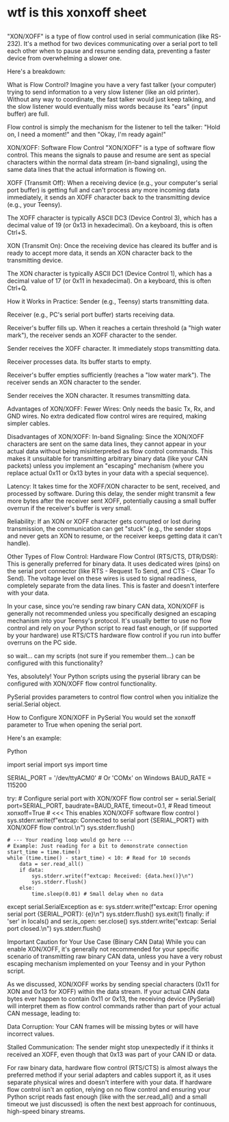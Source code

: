 # wtf is this xonxoff sheet

##

"XON/XOFF" is a type of flow control used in serial communication (like RS-232). It's a method for two devices communicating over a serial port to tell each other when to pause and resume sending data, preventing a faster device from overwhelming a slower one.

Here's a breakdown:

What is Flow Control?
Imagine you have a very fast talker (your computer) trying to send information to a very slow listener (like an old printer). Without any way to coordinate, the fast talker would just keep talking, and the slow listener would eventually miss words because its "ears" (input buffer) are full.

Flow control is simply the mechanism for the listener to tell the talker: "Hold on, I need a moment!" and then "Okay, I'm ready again!"

XON/XOFF: Software Flow Control
"XON/XOFF" is a type of software flow control. This means the signals to pause and resume are sent as special characters within the normal data stream (in-band signaling), using the same data lines that the actual information is flowing on.

XOFF (Transmit Off): When a receiving device (e.g., your computer's serial port buffer) is getting full and can't process any more incoming data immediately, it sends an XOFF character back to the transmitting device (e.g., your Teensy).

The XOFF character is typically ASCII DC3 (Device Control 3), which has a decimal value of 19 (or 0x13 in hexadecimal). On a keyboard, this is often Ctrl+S.

XON (Transmit On): Once the receiving device has cleared its buffer and is ready to accept more data, it sends an XON character back to the transmitting device.

The XON character is typically ASCII DC1 (Device Control 1), which has a decimal value of 17 (or 0x11 in hexadecimal). On a keyboard, this is often Ctrl+Q.

How it Works in Practice:
Sender (e.g., Teensy) starts transmitting data.

Receiver (e.g., PC's serial port buffer) starts receiving data.

Receiver's buffer fills up. When it reaches a certain threshold (a "high water mark"), the receiver sends an XOFF character to the sender.

Sender receives the XOFF character. It immediately stops transmitting data.

Receiver processes data. Its buffer starts to empty.

Receiver's buffer empties sufficiently (reaches a "low water mark"). The receiver sends an XON character to the sender.

Sender receives the XON character. It resumes transmitting data.

Advantages of XON/XOFF:
Fewer Wires: Only needs the basic Tx, Rx, and GND wires. No extra dedicated flow control wires are required, making simpler cables.

Disadvantages of XON/XOFF:
In-band Signaling: Since the XON/XOFF characters are sent on the same data lines, they cannot appear in your actual data without being misinterpreted as flow control commands. This makes it unsuitable for transmitting arbitrary binary data (like your CAN packets) unless you implement an "escaping" mechanism (where you replace actual 0x11 or 0x13 bytes in your data with a special sequence).

Latency: It takes time for the XOFF/XON character to be sent, received, and processed by software. During this delay, the sender might transmit a few more bytes after the receiver sent XOFF, potentially causing a small buffer overrun if the receiver's buffer is very small.

Reliability: If an XON or XOFF character gets corrupted or lost during transmission, the communication can get "stuck" (e.g., the sender stops and never gets an XON to resume, or the receiver keeps getting data it can't handle).

Other Types of Flow Control:
Hardware Flow Control (RTS/CTS, DTR/DSR): This is generally preferred for binary data. It uses dedicated wires (pins) on the serial port connector (like RTS - Request To Send, and CTS - Clear To Send). The voltage level on these wires is used to signal readiness, completely separate from the data lines. This is faster and doesn't interfere with your data.

In your case, since you're sending raw binary CAN data, XON/XOFF is generally not recommended unless you specifically designed an escaping mechanism into your Teensy's protocol. It's usually better to use no flow control and rely on your Python script to read fast enough, or (if supported by your hardware) use RTS/CTS hardware flow control if you run into buffer overruns on the PC side.







so wait... can my scripts (not sure if you remember them...) can be configured with this functionality?


Yes, absolutely! Your Python scripts using the pyserial library can be configured with XON/XOFF flow control functionality.

PySerial provides parameters to control flow control when you initialize the serial.Serial object.

How to Configure XON/XOFF in PySerial
You would set the xonxoff parameter to True when opening the serial port.

Here's an example:

Python

import serial
import sys
import time

SERIAL_PORT = '/dev/ttyACM0' # Or 'COMx' on Windows
BAUD_RATE = 115200

try:
    # Configure serial port with XON/XOFF flow control
    ser = serial.Serial(
        port=SERIAL_PORT,
        baudrate=BAUD_RATE,
        timeout=0.1,  # Read timeout
        xonxoff=True  # <<< This enables XON/XOFF software flow control
    )
    sys.stderr.write(f"extcap: Connected to serial port {SERIAL_PORT} with XON/XOFF flow control.\n")
    sys.stderr.flush()

    # --- Your reading loop would go here ---
    # Example: Just reading for a bit to demonstrate connection
    start_time = time.time()
    while (time.time() - start_time) < 10: # Read for 10 seconds
        data = ser.read_all()
        if data:
            sys.stderr.write(f"extcap: Received: {data.hex()}\n")
            sys.stderr.flush()
        else:
            time.sleep(0.01) # Small delay when no data
            
except serial.SerialException as e:
    sys.stderr.write(f"extcap: Error opening serial port {SERIAL_PORT}: {e}\n")
    sys.stderr.flush()
    sys.exit(1)
finally:
    if 'ser' in locals() and ser.is_open:
        ser.close()
        sys.stderr.write("extcap: Serial port closed.\n")
        sys.stderr.flush()

Important Caution for Your Use Case (Binary CAN Data)
While you can enable XON/XOFF, it's generally not recommended for your specific scenario of transmitting raw binary CAN data, unless you have a very robust escaping mechanism implemented on your Teensy and in your Python script.

As we discussed, XON/XOFF works by sending special characters (0x11 for XON and 0x13 for XOFF) within the data stream. If your actual CAN data bytes ever happen to contain 0x11 or 0x13, the receiving device (PySerial) will interpret them as flow control commands rather than part of your actual CAN message, leading to:

Data Corruption: Your CAN frames will be missing bytes or will have incorrect values.

Stalled Communication: The sender might stop unexpectedly if it thinks it received an XOFF, even though that 0x13 was part of your CAN ID or data.

For raw binary data, hardware flow control (RTS/CTS) is almost always the preferred method if your serial adapters and cables support it, as it uses separate physical wires and doesn't interfere with your data. If hardware flow control isn't an option, relying on no flow control and ensuring your Python script reads fast enough (like with the ser.read_all() and a small timeout we just discussed) is often the next best approach for continuous, high-speed binary streams.